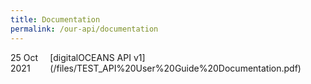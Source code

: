 ```yaml
---
title: Documentation
permalink: /our-api/documentation
---
```

<div class="container" style="display: flex;">
	<div class="date" style="flex-grow: 1;">25 Oct 2021</div>
	<div class="file" style="flex-grow: 5;">[digitalOCEANS API v1](/files/TEST_API%20User%20Guide%20Documentation.pdf)</div>
</div>